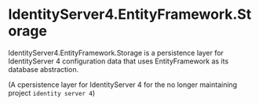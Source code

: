 # IdentityServer4.EntityFramework.Storage

IdentityServer4.EntityFramework.Storage is a persistence layer for IdentityServer 4  configuration data that uses EntityFramework as its database abstraction.

(A cpersistence layer for IdentityServer 4  for the no longer maintaining project ```identity server 4```)


